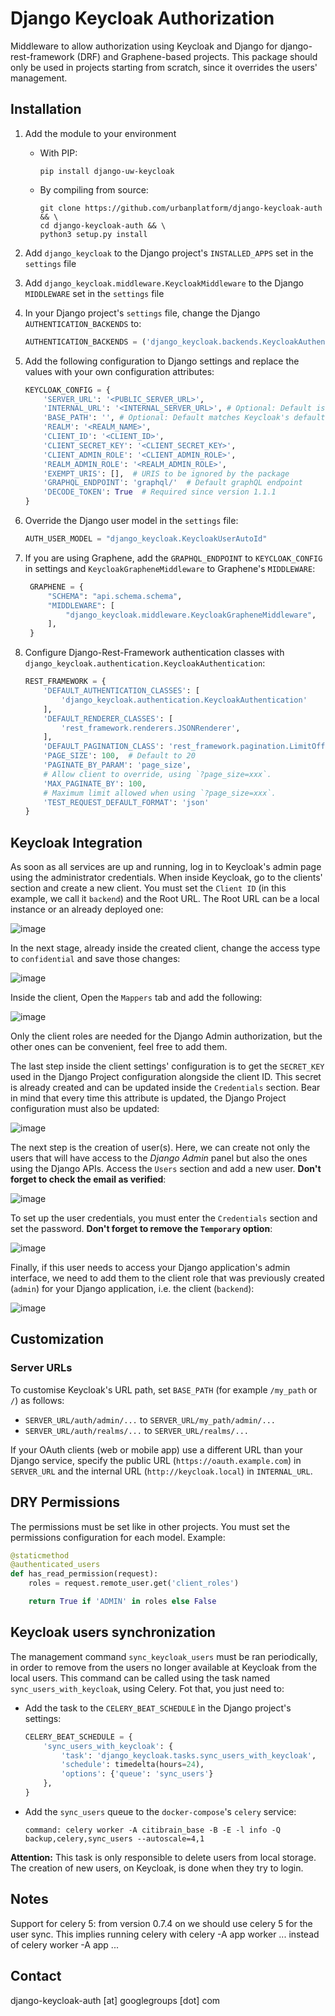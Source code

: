 # Django Keycloak Authorization

Middleware to allow authorization using Keycloak and Django for django-rest-framework (DRF) and Graphene-based projects.
This package should only be used in projects starting from scratch, since it overrides the users' management.

## Installation

1. Add the module to your environment
    * With PIP:

        ```shell
        pip install django-uw-keycloak
        ```

    * By compiling from source:

        ```shell
        git clone https://github.com/urbanplatform/django-keycloak-auth && \
        cd django-keycloak-auth && \
        python3 setup.py install
        ```

2. Add `django_keycloak` to the Django project's `INSTALLED_APPS` set in the `settings` file
3. Add `django_keycloak.middleware.KeycloakMiddleware` to the Django `MIDDLEWARE` set in the `settings` file
4. In your Django project's `settings` file, change the Django `AUTHENTICATION_BACKENDS` to:

    ```python
    AUTHENTICATION_BACKENDS = ('django_keycloak.backends.KeycloakAuthenticationBackend',)
    ```

5. Add the following configuration to Django settings and replace the values with your own configuration attributes:

    ```python
    KEYCLOAK_CONFIG = {
        'SERVER_URL': '<PUBLIC_SERVER_URL>',
        'INTERNAL_URL': '<INTERNAL_SERVER_URL>', # Optional: Default is SERVER_URL
        'BASE_PATH': '', # Optional: Default matches Keycloak's default '/auth'
        'REALM': '<REALM_NAME>',
        'CLIENT_ID': '<CLIENT_ID>',
        'CLIENT_SECRET_KEY': '<CLIENT_SECRET_KEY>',
        'CLIENT_ADMIN_ROLE': '<CLIENT_ADMIN_ROLE>',
        'REALM_ADMIN_ROLE': '<REALM_ADMIN_ROLE>',
        'EXEMPT_URIS': [],  # URIS to be ignored by the package
        'GRAPHQL_ENDPOINT': 'graphql/'  # Default graphQL endpoint
        'DECODE_TOKEN': True  # Required since version 1.1.1
    }
    ```

6. Override the Django user model in the `settings` file:

     ```python
    AUTH_USER_MODEL = "django_keycloak.KeycloakUserAutoId"
    ```

7. If you are using Graphene, add the `GRAPHQL_ENDPOINT` to `KEYCLOAK_CONFIG` in settings and `KeycloakGrapheneMiddleware` to Graphene's `MIDDLEWARE`:

   ```python
    GRAPHENE = {
        "SCHEMA": "api.schema.schema",
        "MIDDLEWARE": [
            "django_keycloak.middleware.KeycloakGrapheneMiddleware",
        ],
    }
    ```

8. Configure Django-Rest-Framework authentication classes with `django_keycloak.authentication.KeycloakAuthentication`:

    ```python
    REST_FRAMEWORK = {
        'DEFAULT_AUTHENTICATION_CLASSES': [
            'django_keycloak.authentication.KeycloakAuthentication'
        ],
        'DEFAULT_RENDERER_CLASSES': [
            'rest_framework.renderers.JSONRenderer',
        ],
        'DEFAULT_PAGINATION_CLASS': 'rest_framework.pagination.LimitOffsetPagination',
        'PAGE_SIZE': 100,  # Default to 20
        'PAGINATE_BY_PARAM': 'page_size',
        # Allow client to override, using `?page_size=xxx`.
        'MAX_PAGINATE_BY': 100,
        # Maximum limit allowed when using `?page_size=xxx`.
        'TEST_REQUEST_DEFAULT_FORMAT': 'json'
    }
    ```
    
## Keycloak Integration

As soon as all services are up and running, log in to Keycloak's admin page using the administrator credentials. When inside Keycloak, go to the clients' section and create a new client. You must set the `Client ID` (in this example, we call it `backend`) and the Root URL. The Root URL can be a local instance or an already deployed one:

![image](https://user-images.githubusercontent.com/115562920/196928807-2f229d68-32ea-440e-9015-7afb9b5ba0f3.png)

In the next stage, already inside the created client, change the access type to `confidential` and save those changes:

![image](https://user-images.githubusercontent.com/115562920/196928214-52fcff74-d8da-4f4b-a5ab-e06b4e05fbd4.png)

Inside the client, Open the `Mappers` tab and add the following:

![image](https://user-images.githubusercontent.com/115562920/196929534-37e50d85-73db-4932-bc27-476712dd7fb3.png)

Only the client roles are needed for the Django Admin authorization, but the other ones can be convenient, feel free to add them.

The last step inside the client settings' configuration is to get the `SECRET_KEY` used in the Django Project configuration alongside the client ID. This secret is already created and can be updated inside the `Credentials` section. Bear in mind that every time this attribute is updated, the Django Project configuration must also be updated:

![image](https://user-images.githubusercontent.com/115562920/196930157-fd0737c6-1d55-4c59-b132-93b7b38e12ee.png)

The next step is the creation of user(s). Here, we can create not only the users that will have access to the _Django Admin_ panel but also the ones using the Django APIs. Access the `Users` section and add a new user. **Don't forget to check the email as verified**:

![image](https://user-images.githubusercontent.com/115562920/196930712-84113349-2df1-4848-ba07-b35640d9e249.png)

To set up the user credentials, you must enter the `Credentials` section and set the password. **Don't forget to remove the `Temporary` option**:

![image](https://user-images.githubusercontent.com/115562920/196930838-367ed6af-66bf-43a3-b0b8-c073c1192339.png)

Finally, if this user needs to access your Django application's admin interface, we need to add them to the client role that was previously created (`admin`) for your Django application, i.e. the client (`backend`):

![image](https://user-images.githubusercontent.com/115562920/196931388-7044f09f-a7c0-4f96-aa15-5d97ee0e2bf2.png)


## Customization

### Server URLs

To customise Keycloak's URL path, set `BASE_PATH` (for example `/my_path` or `/`) as follows:

* `SERVER_URL/auth/admin/...` to `SERVER_URL/my_path/admin/...`
* `SERVER_URL/auth/realms/...` to `SERVER_URL/realms/...`

If your OAuth clients (web or mobile app) use a different URL than your Django service, specify the public URL (`https://oauth.example.com`) in `SERVER_URL` and the internal URL (`http://keycloak.local`) in `INTERNAL_URL`.

## DRY Permissions

The permissions must be set like in other projects. You must set the
permissions configuration for each model. Example:

```python
@staticmethod
@authenticated_users
def has_read_permission(request):
    roles = request.remote_user.get('client_roles')

    return True if 'ADMIN' in roles else False
```

## Keycloak users synchronization

The management command `sync_keycloak_users` must be ran periodically, in
order to remove from the users no longer available at
Keycloak from the local users. This command can be called using the task named
`sync_users_with_keycloak`, using Celery. Fot that, you just need to:

* Add the task to the `CELERY_BEAT_SCHEDULE` ìn the Django project's settings:

  ```python
  CELERY_BEAT_SCHEDULE = {
      'sync_users_with_keycloak': {
          'task': 'django_keycloak.tasks.sync_users_with_keycloak',
          'schedule': timedelta(hours=24),
          'options': {'queue': 'sync_users'}
      },
  }
  ```

* Add the `sync_users` queue to the `docker-compose`'s `celery` service:

  `command: celery worker -A citibrain_base -B -E -l info -Q backup,celery,sync_users --autoscale=4,1`

**Attention:** This task is only responsible to delete users from local
storage. The creation of new users, on Keycloak, is done when they
try to login.

## Notes

Support for celery 5: from version 0.7.4 on we should use celery 5 for the user sync. This implies running celery with celery -A app worker ... instead of celery worker -A app ...

## Contact

django-keycloak-auth [at] googlegroups [dot] com
